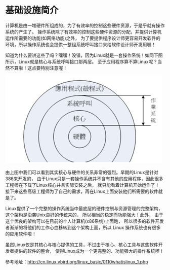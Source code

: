 # 基础设施简介

计算机是由一堆硬件所组成的，为了有效率的控制这些硬件资源，于是乎就有操作系统的产生了。 操作系统除了有效率的控制这些硬件资源的分配，并提供计算机运作所需要的功能(如网络功能)之外，
为了要提供程序设计师更容易开发软件的环境，所以操作系统也会提供一整组系统呼叫接口来给软件设计师开发用喔！

知道为什么要讲这些了吗？嘿嘿！没错，因为Linux就是一套操作系统！如同下图所示，Linux就是核心与系统呼叫接口那两层。 至于应用程序算不算Linux呢？当然不算啦！这点要特别注意喔！

![img.png](_images/img-20210211233301.png)

由上图中我们可以看到其实核心与硬件的关系非常的强烈。早期的Linux是针对386来开发的， 由于Linux只是一套操作系统并不含有其他的应用程序，因此很多工程师在下载了Linux核心并且实际安装之后， 就只能看着计算机开始运作了！
接下来这些高级工程师为了自己的需求，再在Linux上面安装他们所需要的软件就是了。

Linux提供了一个完整的操作系统当中最底层的硬件控制与资源管理的完整架构，这个架构是沿袭Unix良好的传统来的， 所以相当的稳定而功能强大！此外， 由于这个优良的架构可以在目前的个人计算机(x86系统)上面跑，
所以很多的软件开发者渐渐的将他们的工作心血移转到这个架构上面，所以 Linux 操作系统也有很多的应用软件啦！

虽然Linux仅是其核心与核心提供的工具，不过由于核心、核心工具与这些软件开发者提供的软件的整合， 使得Linux成为一个更完整的、功能强大的操作系统啰！

参考地址：http://cn.linux.vbird.org/linux_basic/0110whatislinux_1.php

